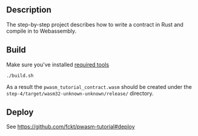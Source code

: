 ## Description
The step-by-step project describes how to write a contract in Rust and compile in to Webassembly.

## Build
Make sure you've installed [required tools](https://github.com/paritytech/pwasm-tutorial/blob/master/README.md#tutorial-prerequisites)
```
./build.sh
```
As a result the `pwasm_tutorial_contract.wasm` should be created under the `step-4/target/wasm32-unknown-unknown/release/` directory.

## Deploy
See https://github.com/fckt/pwasm-tutorial#deploy
